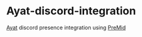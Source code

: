 # Ayat-discord-integration
[Ayat](https://quran.ksu.edu.sa) discord presence integration using [PreMid](https://premid.app)
